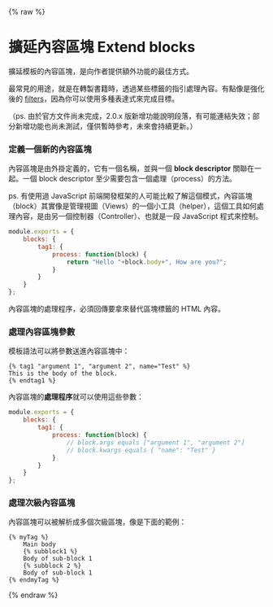 {% raw %}
# 擴延內容區塊 Extend blocks

擴延模板的內容區塊，是向作者提供額外功能的最佳方式。

最常見的用途，就是在轉製書籍時，透過某些標籤的指引處理內容。有點像是強化後的 [filters](./filters.md)，因為你可以使用多種表達式來完成目標。

（ps. 由於官方文件尚未完成，2.0.x 版新增功能說明段落，有可能連結失效；部分新增功能也尚未測試，僅供暫時參考，未來會持續更新。）

### 定義一個新的內容區塊

內容區塊是由外掛定義的，它有一個名稱，並與一個 **block descriptor** 關聯在一起。一個 block descriptor 至少需要包含一個處理（process）的方法。

ps. 有使用過 JavaScript 前端開發框架的人可能比較了解這個模式，內容區塊（block）其實像是管理視圖（Views）的一個小工具（helper），這個工具如何處理內容，是由另一個控制器（Controller）、也就是一段 JavaScript 程式來控制。

```js
module.exports = {
    blocks: {
        tag1: {
            process: function(block) {
                return "Hello "+block.body+", How are you?";
            }
        }
    }
};
```

內容區塊的處理程序，必須回傳要拿來替代區塊標籤的 HTML 內容。

### 處理內容區塊參數

模板語法可以將參數送進內容區塊中：

```
{% tag1 "argument 1", "argument 2", name="Test" %}
This is the body of the block.
{% endtag1 %}
```

內容區塊的**處理程序**就可以使用這些參數：

```js
module.exports = {
    blocks: {
        tag1: {
            process: function(block) {
                // block.args equals ["argument 1", "argument 2"]
                // block.kwargs equals { "name": "Test" }
            }
        }
    }
};
```

### 處理次級內容區塊

內容區塊可以被解析成多個次級區塊，像是下面的範例：

```
{% myTag %}
    Main body
    {% subblock1 %}
    Body of sub-block 1
    {% subblock 2 %}
    Body of sub-block 1
{% endmyTag %}
```


{% endraw %}
